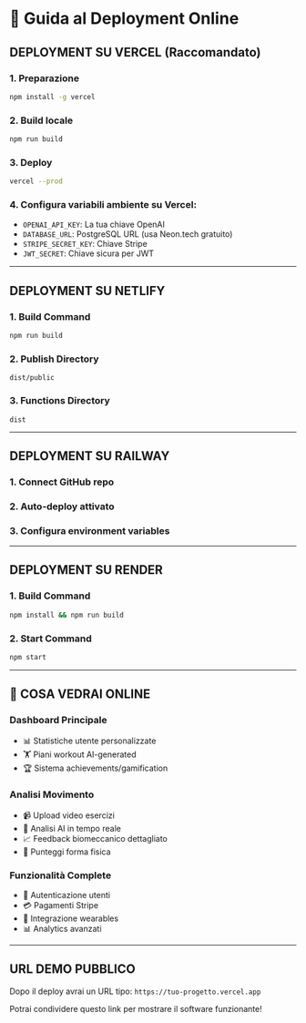 # 🚀 Guida al Deployment Online

## DEPLOYMENT SU VERCEL (Raccomandato)

### 1. Preparazione
```bash
npm install -g vercel
```

### 2. Build locale
```bash
npm run build
```

### 3. Deploy
```bash
vercel --prod
```

### 4. Configura variabili ambiente su Vercel:
- `OPENAI_API_KEY`: La tua chiave OpenAI
- `DATABASE_URL`: PostgreSQL URL (usa Neon.tech gratuito)
- `STRIPE_SECRET_KEY`: Chiave Stripe
- `JWT_SECRET`: Chiave sicura per JWT

---

## DEPLOYMENT SU NETLIFY

### 1. Build Command
```bash
npm run build
```

### 2. Publish Directory
```
dist/public
```

### 3. Functions Directory
```
dist
```

---

## DEPLOYMENT SU RAILWAY

### 1. Connect GitHub repo
### 2. Auto-deploy attivato
### 3. Configura environment variables

---

## DEPLOYMENT SU RENDER

### 1. Build Command
```bash
npm install && npm run build
```

### 2. Start Command
```bash
npm start
```

---

## 🎯 COSA VEDRAI ONLINE

### Dashboard Principale
- 📊 Statistiche utente personalizzate
- 🏋️ Piani workout AI-generated
- 🏆 Sistema achievements/gamification

### Analisi Movimento
- 📹 Upload video esercizi
- 🤖 Analisi AI in tempo reale
- 📈 Feedback biomeccanico dettagliato
- 💯 Punteggi forma fisica

### Funzionalità Complete
- 👤 Autenticazione utenti
- 💳 Pagamenti Stripe
- 📱 Integrazione wearables
- 📊 Analytics avanzati

---

## URL DEMO PUBBLICO
Dopo il deploy avrai un URL tipo:
`https://tuo-progetto.vercel.app`

Potrai condividere questo link per mostrare il software funzionante!
